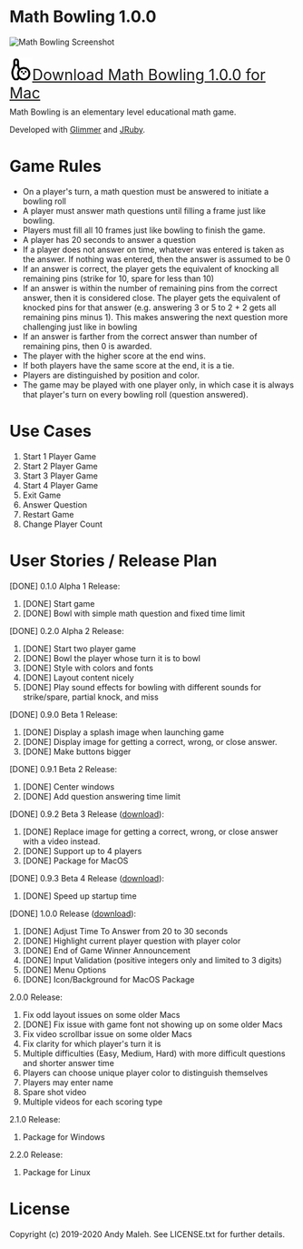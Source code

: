 # Math Bowling 1.0.0

![Math Bowling Screenshot](https://raw.githubusercontent.com/AndyObtiva/MathBowling/master/images/Math-Bowling-Screenshot.png)

<span style="font-size: 1.9em; position: relative; top: 5px">[<img alt="Math Bowling Logo" src="images/math-bowling-logo.png" width="40" />Download Math Bowling 1.0.0 for Mac](https://1drv.ms/u/s!As1vHoYfypJ0gZdcxapMZPTQIWKRYA?e=J4sWjN)</span>

Math Bowling is an elementary level educational math game.

Developed with [Glimmer](https://github.com/AndyObtiva/Glimmer) and [JRuby](https://www.jruby.org/).

# Game Rules

- On a player's turn, a math question must be answered to initiate a bowling roll
- A player must answer math questions until filling a frame just like bowling.
- Players must fill all 10 frames just like bowling to finish the game.
- A player has 20 seconds to answer a question
- If a player does not answer on time, whatever was entered is taken as the answer. If nothing was entered, then the answer is assumed to be 0
- If an answer is correct, the player gets the equivalent of knocking all remaining pins (strike for 10, spare for less than 10)
- If an answer is within the number of remaining pins from the correct answer, then it is considered close. The player gets the equivalent of knocked pins for that answer (e.g. answering 3 or 5 to 2 + 2 gets all remaining pins minus 1). This makes answering the next question more challenging just like in bowling
- If an answer is farther from the correct answer than number of remaining pins, then 0 is awarded.
- The player with the higher score at the end wins.
- If both players have the same score at the end, it is a tie.
- Players are distinguished by position and color.
- The game may be played with one player only, in which case it is always that player's turn on every bowling roll (question answered).

# Use Cases

1. Start 1 Player Game
1. Start 2 Player Game
1. Start 3 Player Game
1. Start 4 Player Game
1. Exit Game
1. Answer Question
1. Restart Game
1. Change Player Count

# User Stories / Release Plan

[DONE] 0.1.0 Alpha 1 Release:

1. [DONE] Start game
1. [DONE] Bowl with simple math question and fixed time limit

[DONE] 0.2.0 Alpha 2 Release:

1. [DONE] Start two player game
1. [DONE] Bowl the player whose turn it is to bowl
1. [DONE] Style with colors and fonts
1. [DONE] Layout content nicely
1. [DONE] Play sound effects for bowling with different sounds for strike/spare, partial knock, and miss

[DONE] 0.9.0 Beta 1 Release:

1. [DONE] Display a splash image when launching game
1. [DONE] Display image for getting a correct, wrong, or close answer.
1. [DONE] Make buttons bigger

[DONE] 0.9.1 Beta 2 Release:

1. [DONE] Center windows
1. [DONE] Add question answering time limit

[DONE] 0.9.2 Beta 3 Release ([download](https://1drv.ms/u/s!As1vHoYfypJ0gZcDaUq46wxUD1eSoA?e=2ccsHF)):

1. [DONE] Replace image for getting a correct, wrong, or close answer with a video instead.
1. [DONE] Support up to 4 players
1. [DONE] Package for MacOS

[DONE] 0.9.3 Beta 4 Release ([download](https://1drv.ms/u/s!As1vHoYfypJ0gZcGiiaAgr2ywcNisw?e=z1dBIm)):

1. [DONE] Speed up startup time

[DONE] 1.0.0 Release ([download](https://1drv.ms/u/s!As1vHoYfypJ0gZdcxapMZPTQIWKRYA?e=J4sWjN)):

1. [DONE] Adjust Time To Answer from 20 to 30 seconds
1. [DONE] Highlight current player question with player color
1. [DONE] End of Game Winner Announcement
1. [DONE] Input Validation (positive integers only and limited to 3 digits)
1. [DONE] Menu Options
1. [DONE] Icon/Background for MacOS Package

2.0.0 Release:

1. Fix odd layout issues on some older Macs
1. [DONE] Fix issue with game font not showing up on some older Macs
1. Fix video scrollbar issue on some older Macs
1. Fix clarity for which player's turn it is
1. Multiple difficulties (Easy, Medium, Hard) with more difficult questions and shorter answer time
1. Players can choose unique player color to distinguish themselves
1. Players may enter name
1. Spare shot video
1. Multiple videos for each scoring type

2.1.0 Release:

1. Package for Windows

2.2.0 Release:

1. Package for Linux

# License

Copyright (c) 2019-2020 Andy Maleh. See LICENSE.txt for further details.
